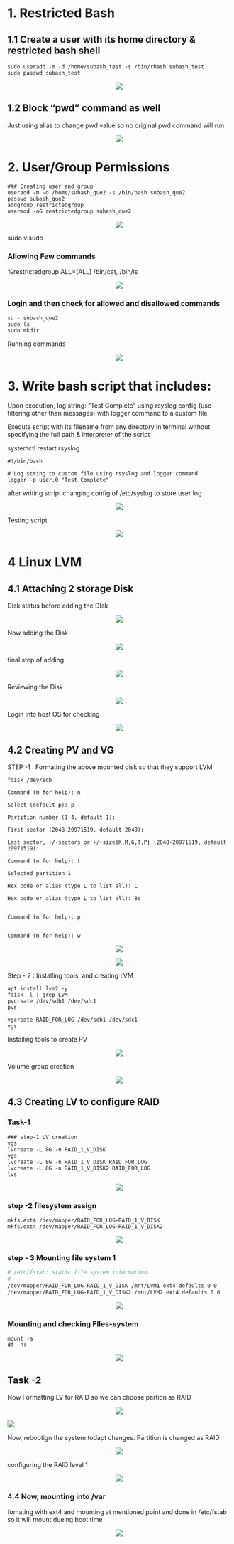 # 1. Restricted Bash

## 1.1 Create a user with its home directory & restricted bash shell

```
sudo useradd -m -d /home/subash_test -s /bin/rbash subash_test
sudo passwd subash_test
```
<p align="center">
<img src="https://github.com/LF-DevOps-Training/getting-started-with-linux-system-subash729/blob/main/materials/Q1-create-user.jpg">
</p>

## 1.2 Block “pwd” command as well
Just using alias to change pwd value so no original pwd command will run
<p align="center">
<img src="https://github.com/LF-DevOps-Training/getting-started-with-linux-system-subash729/blob/main/materials/Q1-defne-alias.jpg">
</p>

# 2. User/Group Permissions

```
### Creating user and group 
useradd -m -d /home/subash_que2 -s /bin/bash subash_que2
passwd subash_que2
addgroup restrictedgroup
usermod -aG restrictedgroup subash_que2
```
<p align="center">
<img src="https://github.com/LF-DevOps-Training/getting-started-with-linux-system-subash729/blob/main/materials/Q2-T1-1-creating-user-and-group.jpg">
</p>


sudo visudo

### Allowing Few commands
%restrictedgroup ALL=(ALL) /bin/cat, /bin/ls

<p align="center">
<img src="https://github.com/LF-DevOps-Training/getting-started-with-linux-system-subash729/blob/main/materials/Q2-T1-2-visudo-edit.jpg">
</p>


### Login and then check for allowed and disallowed commands
```
su - subash_que2
sudo ls
sudo mkdir
```
Running commands
<p align="center">
<img src="https://github.com/LF-DevOps-Training/getting-started-with-linux-system-subash729/blob/main/materials/Q2-T1-3-USer%20only%20allow%20ls%20and%20cat.jpg">
</p>


# 3. Write bash script that includes:
Upon execution, log string: “Test Complete” using rsyslog config (use filtering other than messages) with logger command to a custom file

Execute script with its filename from any directory in terminal without specifying the full path & interpreter of the script

systemctl restart rsyslog


```
#!/bin/bash

# Log string to custom file using rsyslog and logger command
logger -p user.0 "Test Complete"

```
after writing script changing config of /etc/syslog to store user log 
<p align="center">
<img src="https://github.com/LF-DevOps-Training/getting-started-with-linux-system-subash729/blob/main/materials/Q3-changing%20config%20of%20etc.jpg">
</p>

Testing script

<p align="center">
<img src="https://github.com/LF-DevOps-Training/getting-started-with-linux-system-subash729/blob/main/materials/Q3-testing%20log.jpg">
</p>

# 4 Linux LVM

## 4.1 Attaching 2 storage Disk
Disk status before adding the DIsk
<p align="center">
<img src="https://github.com/LF-DevOps-Training/getting-started-with-linux-system-subash729/blob/main/materials/3.Before-ssh.jpg">
</p>
Now adding the Disk
<p align="center">
<img src="https://github.com/LF-DevOps-Training/getting-started-with-linux-system-subash729/blob/main/materials/4.1%20Adding%20Disk.jpg">
</p>

final step of adding 
<p align="center">
<img src="https://github.com/LF-DevOps-Training/getting-started-with-linux-system-subash729/blob/main/materials/4.2%20Adding%20Disk%20final.jpg">
</p>

Reviewing the Disk 
<p align="center">
<img src="https://github.com/LF-DevOps-Training/getting-started-with-linux-system-subash729/blob/main/materials/4.3%20Adding%20Review.jpg">
</p>

Login into host OS for checking 
<p align="center">
<img src="https://github.com/LF-DevOps-Training/getting-started-with-linux-system-subash729/blob/main/materials/4.4%20Disk%20checking%20is%20OS.jpg">
</p>




## 4.2 Creating PV and VG
STEP -1 : Formating the above mounted disk so that they support LVM

```
fdisk /dev/sdb

Command (m for help): n

Select (default p): p

Partition number (1-4, default 1):

First sector (2048-20971519, default 2048):

Last sector, +/-sectors or +/-size{K,M,G,T,P} (2048-20971519, default 20971519):

Command (m for help): t

Selected partition 1

Hex code or alias (type L to list all): L

Hex code or alias (type L to list all): 8e


Command (m for help): p


Command (m for help): w
```

<p align="center">
<img src="https://github.com/LF-DevOps-Training/getting-started-with-linux-system-subash729/blob/main/materials/4.5-Q2-Disk-format-with-LVM.jpg">
</p>


<p align="center">
<img src="https://github.com/LF-DevOps-Training/getting-started-with-linux-system-subash729/blob/main/materials/4.6-Q2-Disk-format-with-LVM-step-2.jpg">
</p>

Step - 2 : Installing tools, and creating LVM

```
apt install lvm2 -y
fdisk -l | grep LVM
pvcreate /dev/sdb1 /dev/sdc1
pvs

vgcreate RAID_FOR_LOG /dev/sdb1 /dev/sdc1
vgs

```
Installing tools to create PV
<p align="center">
<img src="https://github.com/LF-DevOps-Training/getting-started-with-linux-system-subash729/blob/main/materials/4.7-Q2-PV-Creation-2.jpg">
</p>

Volume group creation
<p align="center">
<img src="https://github.com/LF-DevOps-Training/getting-started-with-linux-system-subash729/blob/main/materials/4.8-Q2-VG-Creation-2.jpg">
</p>

## 4.3 Creating LV to configure RAID

### Task-1
```
### step-1 LV creation
vgs
lvcreate -L 8G -n RAID_1_V_DISK
vgs
lvcreate -L 8G -n RAID_1_V_DISK RAID_FOR_LOG
lvcreate -L 8G -n RAID_1_V_DISK2 RAID_FOR_LOG
lvs
```
<p align="center">
<img src="https://github.com/LF-DevOps-Training/getting-started-with-linux-system-subash729/blob/main/materials/4.9-Q2-LV-Creation-2.jpg">
</p>


### step -2 filesystem assign
```
mkfs.ext4 /dev/mapper/RAID_FOR_LOG-RAID_1_V_DISK
mkfs.ext4 /dev/mapper/RAID_FOR_LOG-RAID_1_V_DISK2
```
<p align="center">
<img src="https://github.com/LF-DevOps-Training/getting-started-with-linux-system-subash729/blob/main/materials/4.10-Q2-assigning-file-system-2.jpg">
</p>



### step - 3 Mounting file system 1
```bash
# /etc/fstab: static file system information.
#
/dev/mapper/RAID_FOR_LOG-RAID_1_V_DISK /mnt/LVM1 ext4 defaults 0 0
/dev/mapper/RAID_FOR_LOG-RAID_1_V_DISK2 /mnt/LVM2 ext4 defaults 0 0
```
<p align="center">
<img src="https://github.com/LF-DevOps-Training/getting-started-with-linux-system-subash729/blob/main/materials/4.10-Q2-assigning-file-system-2.jpg">
</p>


### Mounting and checking FIles-system
```
mount -a
df -hT
```

<p align="center">
<img src="https://github.com/LF-DevOps-Training/getting-started-with-linux-system-subash729/blob/main/materials/4.11-Q2-mounting.jpg">
</p>

## Task -2 
Now Formatting LV for RAID so we can choose partion as RAID
<p align="center">
<img src="https://github.com/LF-DevOps-Training/getting-started-with-linux-system-subash729/blob/main/materials/Q4-T2-using-LV-for-RAID.jpg">
</p
  
<p align="center">
<img src="https://github.com/LF-DevOps-Training/getting-started-with-linux-system-subash729/blob/main/materials/Q4-T2-using-LV-for-RAID-1.jpg">
</p>

Now, rebootign the system todapt changes. Partition is changed as RAID
<p align="center">
<img src="https://github.com/LF-DevOps-Training/getting-started-with-linux-system-subash729/blob/main/materials/Q4-T2-using-LV-for-RAID-detect.jpg">
</p>

configuring the RAID level 1


<p align="center">
<img src="https://github.com/LF-DevOps-Training/getting-started-with-linux-system-subash729/blob/main/materials/Q4-T2-using-LV-for-RAID-configure.jpg">
</p>


### 4.4 Now, mounting into /var
fomating with ext4 and mounting at mentioned point and done in /etc/fstab so it will mount dueing boot time

<p align="center">
<img src="https://github.com/LF-DevOps-Training/getting-started-with-linux-system-subash729/blob/main/materials/Q4-T2-Format-file-system-and-mount-fstab.jpg">
</p>

